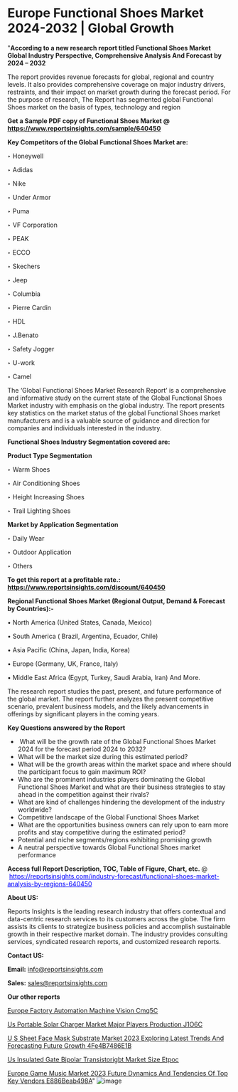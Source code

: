 # Europe Functional Shoes Market 2024-2032 | Global Growth

"<strong>According to a new research report titled Functional Shoes Market Global Industry Perspective, Comprehensive Analysis And Forecast by 2024 – 2032</strong>

The report provides revenue forecasts for global, regional and country levels. It also provides comprehensive coverage on major industry drivers, restraints, and their impact on market growth during the forecast period. For the purpose of research, The Report has segmented global Functional Shoes market on the basis of types, technology and region

<strong>Get a Sample PDF copy of Functional Shoes Market </strong><strong>@<a href=https://www.reportsinsights.com/sample/640450 style=color:#0000ff;> https://www.reportsinsights.com/sample/640450</a></strong></font>

<strong>Key Competitors of the Global Functional Shoes Market are:</strong>

‣ Honeywell

‣ Adidas

‣ Nike

‣ Under Armor

‣ Puma

‣ VF Corporation

‣ PEAK

‣ ECCO

‣ Skechers

‣ Jeep

‣ Columbia

‣ Pierre Cardin

‣ HDL

‣ J.Benato

‣ Safety Jogger

‣ U-work

‣ Camel

The ‘Global Functional Shoes Market Research Report’ is a comprehensive and informative study on the current state of the Global Functional Shoes Market industry with emphasis on the global industry. The report presents key statistics on the market status of the global Functional Shoes market manufacturers and is a valuable source of guidance and direction for companies and individuals interested in the industry.

<strong>Functional Shoes Industry Segmentation covered are:</strong>

<strong>Product Type Segmentation</strong>

‣ Warm Shoes

‣ Air Conditioning Shoes

‣ Height Increasing Shoes

‣ Trail Lighting Shoes

<strong>Market by Application Segmentation</strong>

‣ Daily Wear

‣ Outdoor Application

‣ Others

<strong>To get this report at a profitable rate.: <a href=https://www.reportsinsights.com/discount/640450 style=color:#0000ff;>https://www.reportsinsights.com/discount/640450</a></strong></font>

<strong>Regional Functional Shoes Market (Regional Output, Demand &amp; Forecast by Countries):-</strong>

• North America (United States, Canada, Mexico)

• South America ( Brazil, Argentina, Ecuador, Chile)

• Asia Pacific (China, Japan, India, Korea)

• Europe (Germany, UK, France, Italy)

• Middle East Africa (Egypt, Turkey, Saudi Arabia, Iran) And More.

The research report studies the past, present, and future performance of the global market. The report further analyzes the present competitive scenario, prevalent business models, and the likely advancements in offerings by significant players in the coming years.

<strong>Key Questions answered by the Report</strong>
<ul>
  <li> What will be the growth rate of the Global Functional Shoes Market 2024 for the forecast period 2024 to 2032?</li>
  <li>What will be the market size during this estimated period?</li>
  <li>What will be the growth areas within the market space and where should the participant focus to gain maximum ROI?</li>
  <li>Who are the prominent industries players dominating the Global Functional Shoes Market and what are their business strategies to stay ahead in the competition against their rivals?</li>
  <li>What are kind of challenges hindering the development of the industry worldwide?</li>
  <li>Competitive landscape of the Global Functional Shoes Market</li>
  <li>What are the opportunities business owners can rely upon to earn more profits and stay competitive during the estimated period?</li>
  <li>Potential and niche segments/regions exhibiting promising growth</li>
  <li>A neutral perspective towards Global Functional Shoes market performance</li>
</ul>
<strong>Access full Report Description, TOC, Table of Figure, Chart, etc. </strong>@  <a href=https://reportsinsights.com/industry-forecast/functional-shoes-market-analysis-by-regions-640450 style=color:#0000ff;>https://reportsinsights.com/industry-forecast/functional-shoes-market-analysis-by-regions-640450</a></font>

<strong><strong>About US</strong>:</strong>

Reports Insights is the leading research industry that offers contextual and data-centric research services to its customers across the globe. The firm assists its clients to strategize business policies and accomplish sustainable growth in their respective market domain. The industry provides consulting services, syndicated research reports, and customized research reports.

<strong>Contact US:</strong>

<p class=""""><b>Email:</b> <a href=mailto:info@reportsinsights.com>info@reportsinsights.com</a></p>
<p class=""""><b>Sales:</b> <a href=mailto:sales@reportsinsights.com>sales@reportsinsights.com</a></p>

<strong>Our other reports</strong>

<a href=https://www.linkedin.com/pulse/europe-factory-automation-machine-vision-cmq5c/>Europe Factory Automation Machine Vision Cmq5C</a>

<a href=https://www.linkedin.com/pulse/us-portable-solar-charger-market-major-players-production-j1o6c/>Us Portable Solar Charger Market Major Players Production J1O6C</a>

<a href=https://medium.com/@amanmandal1286/u-s-sheet-face-mask-substrate-market-2023-exploring-latest-trends-and-forecasting-future-growth-4fe4b7486e1b>U S Sheet Face Mask Substrate Market 2023 Exploring Latest Trends And Forecasting Future Growth 4Fe4B7486E1B</a>

<a href=https://www.linkedin.com/pulse/us-insulated-gate-bipolar-transistorigbt-market-size-etpoc/>Us Insulated Gate Bipolar Transistorigbt Market Size Etpoc</a>

<a href=https://medium.com/@swatiga40/europe-game-music-market-2023-future-dynamics-and-tendencies-of-top-key-vendors-e886beab498a>Europe Game Music Market 2023 Future Dynamics And Tendencies Of Top Key Vendors E886Beab498A</a>"
![image](https://github.com/ahaan12367/RIMarket24/assets/158471582/0eaf1011-ad79-4f50-b1f7-999d5019e284)
